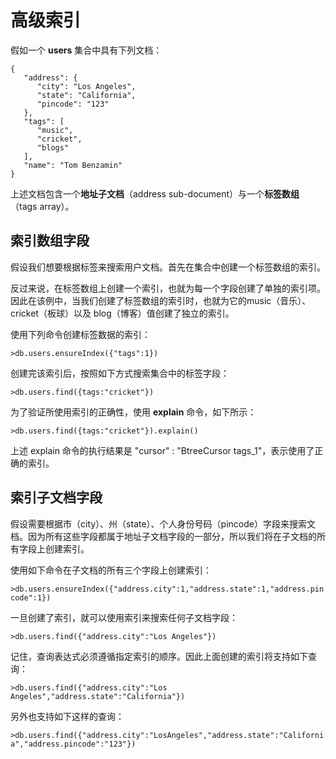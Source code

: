 
#  高级索引  


假如一个 **users** 集合中具有下列文档：  

```  
{
   "address": {
      "city": "Los Angeles",
      "state": "California",
      "pincode": "123"
   },
   "tags": [
      "music",
      "cricket",
      "blogs"
   ],
   "name": "Tom Benzamin"
}

```  

上述文档包含一个**地址子文档**（address sub-document）与一个**标签数组**（tags array）。  


## 索引数组字段  

假设我们想要根据标签来搜索用户文档。首先在集合中创建一个标签数组的索引。  

反过来说，在标签数组上创建一个索引，也就为每一个字段创建了单独的索引项。因此在该例中，当我们创建了标签数组的索引时，也就为它的music（音乐）、cricket（板球）以及 blog（博客）值创建了独立的索引。  

使用下列命令创建标签数据的索引：  

`>db.users.ensureIndex({"tags":1})`  

创建完该索引后，按照如下方式搜索集合中的标签字段：  

`>db.users.find({tags:"cricket"})`  

为了验证所使用索引的正确性，使用 **explain** 命令，如下所示：    

`>db.users.find({tags:"cricket"}).explain()`  

上述 explain 命令的执行结果是 "cursor" : "BtreeCursor tags_1"，表示使用了正确的索引。  

## 索引子文档字段  

假设需要根据市（city）、州（state）、个人身份号码（pincode）字段来搜索文档。因为所有这些字段都属于地址子文档字段的一部分，所以我们将在子文档的所有字段上创建索引。  

使用如下命令在子文档的所有三个字段上创建索引：  

`>db.users.ensureIndex({"address.city":1,"address.state":1,"address.pincode":1})`  

一旦创建了索引，就可以使用索引来搜索任何子文档字段：  

`>db.users.find({"address.city":"Los Angeles"})`  

记住，查询表达式必须遵循指定索引的顺序。因此上面创建的索引将支持如下查询：  

`>db.users.find({"address.city":"Los Angeles","address.state":"California"}) ` 

另外也支持如下这样的查询：  

`>db.users.find({"address.city":"LosAngeles","address.state":"California","address.pincode":"123"})`  



